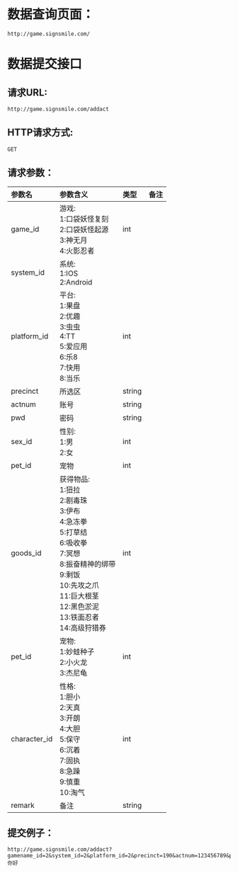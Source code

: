 数据查询页面：
=
	http://game.signsmile.com/

数据提交接口
=
请求URL:
-
	http://game.signsmile.com/addact 
	
HTTP请求方式:
-
    GET
    
请求参数：  
-
|参数名|参数含义|类型|备注|
|:------------|:------------|:------------|:------------|
|game_id|游戏:<br>1:口袋妖怪复刻<br>2:口袋妖怪起源<br>3:神无月<br>4:火影忍者|int||
|system_id|系统:<br>1:IOS<br>2:Android|||
|platform_id|平台:<br>1:果盘<br>2:优趣<br>3:虫虫<br>4:TT<br>5:爱应用<br>6:乐8<br>7:快用<br>8:当乐|int||
|precinct|所选区|string||
|actnum|账号|string||
|pwd|密码|string||
|sex_id|性别:<br>1:男<br>2:女|int||
|pet_id|宠物|int||
|goods_id|获得物品:<br>1:狃拉<br>2:剧毒珠<br>3:伊布<br>4:急冻拳<br>5:打草结<br>6:吸收拳<br>7:冥想<br>8:振奋精神的绑带<br>9:剩饭<br>10:先攻之爪<br>11:巨大根茎<br>12:黑色淤泥<br>13:铁面忍者<br>14:高级狩猎券|int||
|pet_id|宠物:<br>1:妙蛙种子<br>2:小火龙<br>3:杰尼龟|int||
|character_id|性格:<br>1:胆小<br>2:天真<br>3:开朗<br>4:大胆<br>5:保守<br>6:沉着<br>7:固执<br>8:急躁<br>9:慎重<br>10:淘气|int||
|remark|备注|string||

提交例子：
-    
    http://game.signsmile.com/addact?gamename_id=2&system_id=2&platform_id=2&precinct=190&actnum=123456789&pwd=123456789&sex_id=1&pet_id=2&goods_id=2&character_id=5&remark=你好

